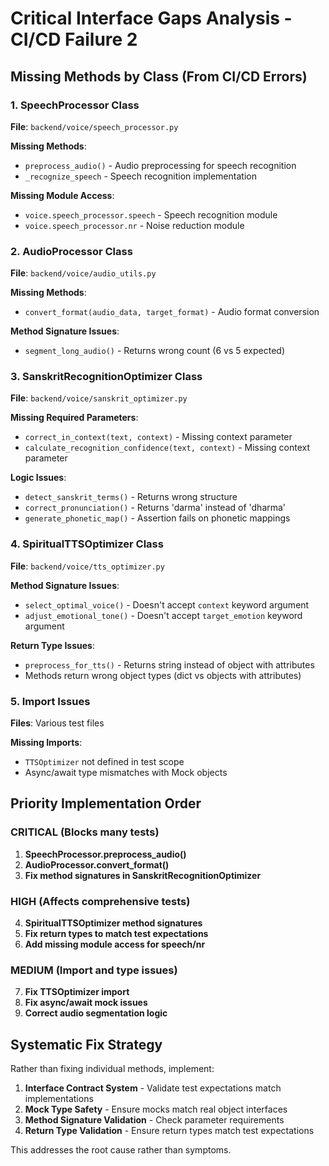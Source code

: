 # Critical Interface Gaps Analysis - CI/CD Failure 2

## Missing Methods by Class (From CI/CD Errors)

### 1. SpeechProcessor Class
**File**: `backend/voice/speech_processor.py`

**Missing Methods**:
- `preprocess_audio()` - Audio preprocessing for speech recognition
- `_recognize_speech` - Speech recognition implementation  

**Missing Module Access**:
- `voice.speech_processor.speech` - Speech recognition module
- `voice.speech_processor.nr` - Noise reduction module

### 2. AudioProcessor Class  
**File**: `backend/voice/audio_utils.py`

**Missing Methods**:
- `convert_format(audio_data, target_format)` - Audio format conversion

**Method Signature Issues**:
- `segment_long_audio()` - Returns wrong count (6 vs 5 expected)

### 3. SanskritRecognitionOptimizer Class
**File**: `backend/voice/sanskrit_optimizer.py`

**Missing Required Parameters**:
- `correct_in_context(text, context)` - Missing context parameter
- `calculate_recognition_confidence(text, context)` - Missing context parameter

**Logic Issues**:
- `detect_sanskrit_terms()` - Returns wrong structure
- `correct_pronunciation()` - Returns 'darma' instead of 'dharma'
- `generate_phonetic_map()` - Assertion fails on phonetic mappings

### 4. SpiritualTTSOptimizer Class
**File**: `backend/voice/tts_optimizer.py`

**Method Signature Issues**:
- `select_optimal_voice()` - Doesn't accept `context` keyword argument
- `adjust_emotional_tone()` - Doesn't accept `target_emotion` keyword argument

**Return Type Issues**:
- `preprocess_for_tts()` - Returns string instead of object with attributes
- Methods return wrong object types (dict vs objects with attributes)

### 5. Import Issues
**Files**: Various test files

**Missing Imports**:
- `TTSOptimizer` not defined in test scope
- Async/await type mismatches with Mock objects

## Priority Implementation Order

### CRITICAL (Blocks many tests)
1. **SpeechProcessor.preprocess_audio()**
2. **AudioProcessor.convert_format()**  
3. **Fix method signatures in SanskritRecognitionOptimizer**

### HIGH (Affects comprehensive tests)
4. **SpiritualTTSOptimizer method signatures**
5. **Fix return types to match test expectations**
6. **Add missing module access for speech/nr**

### MEDIUM (Import and type issues)
7. **Fix TTSOptimizer import**
8. **Fix async/await mock issues**
9. **Correct audio segmentation logic**

## Systematic Fix Strategy

Rather than fixing individual methods, implement:

1. **Interface Contract System** - Validate test expectations match implementations
2. **Mock Type Safety** - Ensure mocks match real object interfaces  
3. **Method Signature Validation** - Check parameter requirements
4. **Return Type Validation** - Ensure return types match test expectations

This addresses the root cause rather than symptoms.
